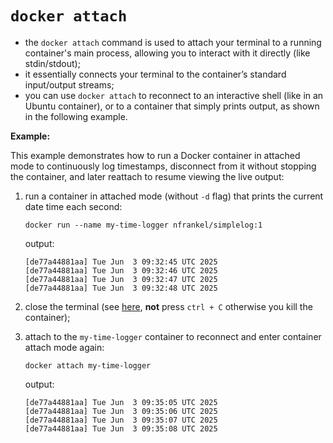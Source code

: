 # `docker attach`

- the `docker attach` command is used to attach your terminal to a running container's main process, allowing you to interact with it directly (like stdin/stdout);
- it essentially connects your terminal to the container’s standard input/output streams;
- you can use `docker attach` to reconnect to an interactive shell (like in an Ubuntu container), or to a container that simply prints output, as shown in the following example.

**Example:**

This example demonstrates how to run a Docker container in attached mode to continuously log timestamps, disconnect from it without stopping the container, and later reattach to resume viewing the live output:

1. run a container in attached mode (without `-d` flag) that prints the current date time each second:
    
    ```commandline
    docker run --name my-time-logger nfrankel/simplelog:1
    ```
    
    output:
    
    ```commandline
    [de77a44881aa] Tue Jun  3 09:32:45 UTC 2025
    [de77a44881aa] Tue Jun  3 09:32:46 UTC 2025
    [de77a44881aa] Tue Jun  3 09:32:47 UTC 2025
    [de77a44881aa] Tue Jun  3 09:32:48 UTC 2025
    ```
2. close the terminal (see [here](), **not** press `ctrl + C` otherwise you kill the container); <!-- todo: link to disconnect to container -->
3. attach to the `my-time-logger` container to reconnect and enter container attach mode again:

    ```commandline
    docker attach my-time-logger
    ```

    output:
    
    ```commandline
    [de77a44881aa] Tue Jun  3 09:35:05 UTC 2025
    [de77a44881aa] Tue Jun  3 09:35:06 UTC 2025
    [de77a44881aa] Tue Jun  3 09:35:07 UTC 2025
    [de77a44881aa] Tue Jun  3 09:35:08 UTC 2025
    ```


